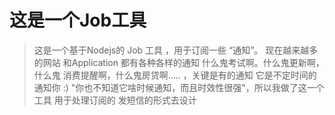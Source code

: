 # 这是一个Job工具
>
> 这是一个基于Nodejs的 Job 工具 ，用于订阅一些 “通知”。 现在越来越多的网站 和Application 都有各种各样的通知 什么鬼考试啊。什么鬼更新啊，什么鬼 消费提醒啊，什么鬼房贷啊..... ，关键是有的通知 它是不定时间的通知你 :) "你也不知道它啥时候通知，而且时效性很强"，所以我做了这一个工具 用于处理订阅的 发短信的形式去设计
